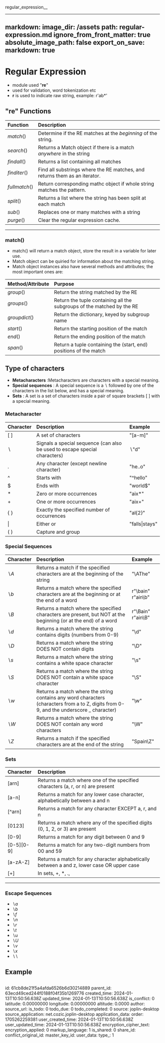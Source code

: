 regular_expression__

---
markdown:
  image_dir: /assets
  path: regular-expression.md
  ignore_from_front_matter: true
  absolute_image_path: false
export_on_save:
  markdown: true
---

# Regular Expression

+ module used "**re**"
+ used for validation, word tokenization etc
+ **r** is used to indicate raw string, example: r'ab*'

<div style="page-break-after: always"></div>

## **"re"** Functions

|Function|Description|
|:----|:----|
|$match()$|Determine if the RE matches at the $beginning$ of the string.|
|$search()$|Returns a Match object if there is a match $anywhere$ in the string|
|$findall()$|Returns a list containing all matches|
|$finditer()$|Find all substrings where the RE matches, and returns them as an iterator.|
|$fullmatch()$|Return corresponding mathc object if whole string matches the pattern.|
|$split()$|Returns a list where the string has been split at each match|
|$sub()$|Replaces one or many matches with a string|
|$purge()$|    Clear the regular expression cache.|

------------------------------
### match()

+ match() will return a match object, store the result in a variable for later use.
+ Match object can be quiried for information about the matching string.
+ Match object instances also have several methods and attributes; the most important ones are:

|Method/Attribute|Purpose|
|:---|:---|
|$group()$|Return the string matched by the RE|
|$groups()$|Return the tuple containing all the subgroups of the matched by the RE|
|$groupdict()$|Return the dictionary, keyed by subgroup name|
|$start()$|Return the starting position of the match|
|$end()$|Return the ending position of the match|
|$span()$|Return a tuple containing the (start, end) positions of the match|

<div style="page-break-after: always"></div>

## Type of characters

+ **Metacharacters** :Metacharacters are characters with a special meaning.
+ **Special sequences** : A special sequence is a $\backslash$ followed by one of the characters in the list below, and has a special meaning.
+ **Sets** : A set is a set of characters inside a pair of square brackets $[ \ ]$ with a special meaning.

### Metacharacter

| Character  |  Description | Example |
|:---|:---|:---|
|$[\ ]$|A set of characters|"[a-m]"|
|$\backslash$|Signals a special sequence (can also be used to escape special characters)|$\backslash$"d" |
|.|Any character (except newline character) |"he..o"|
|^|Starts with|"^hello"|
|$|Ends with|"world$"|
|\*|Zero or more occurrences|"aix*"|
|+|One or more occurrences|"aix+"|
|{ }|Exactly the specified number of occurrences|"al{2}"|
|\||Either or|"falls\|stays"|
|( )|Capture and group||

<div style="page-break-after: always"></div>

### Special Sequences

| Character  |  Description | Example |
|:---|:---|:---|
|$\backslash A$|Returns a match if the specified characters are at the beginning of the string|"\AThe"|
|$\backslash b$|Returns a match where the specified characters are at the beginning or at the end of a word|r"\bain" r"ain\b"|
|$\backslash B$|Returns a match where the specified characters are present, but NOT at the beginning (or at the end) of a word|r"\Bain" r"ain\B"|
|$\backslash d$|Returns a match where the string contains digits (numbers from 0-9)|"\d"|
|$\backslash D$|Returns a match where the string DOES NOT contain digits|"\D"|
|$\backslash s$|Returns a match where the string contains a white space character|"\s"|
|$\backslash S$|Returns a match where the string DOES NOT contain a white space character|"\S"|
|$\backslash w$|Returns a match where the string contains any word characters (characters from a to Z, digits from 0-9, and the underscore _ character)|"\w"|
|$\backslash W$|Returns a match where the string DOES NOT contain any word characters|"\W"|
|$\backslash Z$|Returns a match if the specified characters are at the end of the string|"Spain\Z"|

<div style="page-break-after: always"></div>

### Sets

|Character|Description|
|:---|:---|
|[arn]|Returns a match where one of the specified characters (a, r, or n) are present|
|[a-n]|Returns a match for any lower case character, alphabetically between a and n|
|[^arn]|Returns a match for any character EXCEPT a, r, and n|
|[0123]|Returns a match where any of the specified digits (0, 1, 2, or 3) are present|
|[0-9]|Returns a match for any digit between 0 and 9|
|[0-5][0-9]|Returns a match for any two-digit numbers from 00 and 59|
|[a-zA-Z]|Returns a match for any character alphabetically between a and z, lower case OR upper case|
|[+]|In sets, +, *, ., |, (), $,{} has no special meaning, so [+] means: return a match for any + character in the string|
------------------------------

### Escape Sequences

+ $\backslash a$
+ $\backslash b$
+ $\backslash f$
+ $\backslash n$
+ $\backslash r$
+ $\backslash t$
+ $\backslash u$
+ $\backslash U$
+ $\backslash v$
+ $\backslash x$
+ $\backslash \backslash$

<div style="page-break-after: always"></div>

## Example

```python

```

id: 61cb8de21f5a4afda6526b6d30214889
parent_id: 63ecd49ced244f0188f04f35b1269776
created_time: 2024-01-13T10:50:56.638Z
updated_time: 2024-01-13T10:50:56.638Z
is_conflict: 0
latitude: 0.00000000
longitude: 0.00000000
altitude: 0.0000
author: 
source_url: 
is_todo: 0
todo_due: 0
todo_completed: 0
source: joplin-desktop
source_application: net.cozic.joplin-desktop
application_data: 
order: 1705262259381
user_created_time: 2024-01-13T10:50:56.638Z
user_updated_time: 2024-01-13T10:50:56.638Z
encryption_cipher_text: 
encryption_applied: 0
markup_language: 1
is_shared: 0
share_id: 
conflict_original_id: 
master_key_id: 
user_data: 
type_: 1
